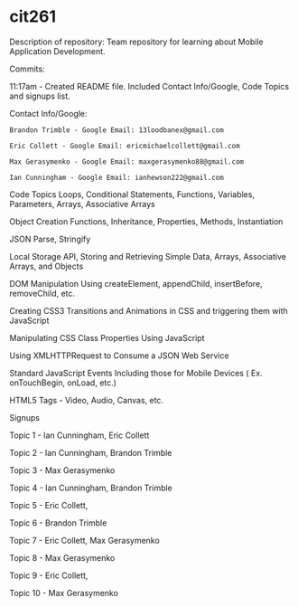 # cit261
Description of repository: Team repository for learning about Mobile Application Development. 

Commits:

  11:17am - Created README file. Included Contact Info/Google, Code Topics and signups list.
  

Contact Info/Google:

	Brandon Trimble - Google Email: 13loodbanex@gmail.com
			         
	Eric Collett - Google Email: ericmichaelcollett@gmail.com

	Max Gerasymenko - Google Email: maxgerasymenko88@gmail.com

	Ian Cunningham - Google Email: ianhewson222@gmail.com


Code Topics
Loops, Conditional Statements, Functions, Variables, Parameters, Arrays, Associative Arrays 

Object Creation Functions, Inheritance, Properties, Methods, Instantiation

JSON Parse, Stringify

Local Storage API, Storing and Retrieving Simple Data, Arrays, Associative Arrays, and Objects

DOM Manipulation Using createElement, appendChild, insertBefore, removeChild, etc.

Creating CSS3 Transitions and Animations in CSS and triggering them with JavaScript

Manipulating CSS Class Properties Using JavaScript

Using XMLHTTPRequest to Consume a JSON Web Service

Standard JavaScript Events Including those for Mobile Devices ( Ex. onTouchBegin, onLoad, etc.)

HTML5 Tags - Video, Audio, Canvas, etc.


Signups

Topic 1 -  Ian Cunningham, Eric Collett

Topic 2 - Ian Cunningham, Brandon Trimble

Topic 3 - Max Gerasymenko

Topic 4 - Ian Cunningham, Brandon Trimble

Topic 5 - Eric Collett, 

Topic 6 - Brandon Trimble

Topic 7 - Eric Collett, Max Gerasymenko

Topic 8 -  Max Gerasymenko

Topic 9 - Eric Collett, 

Topic 10 - Max Gerasymenko
